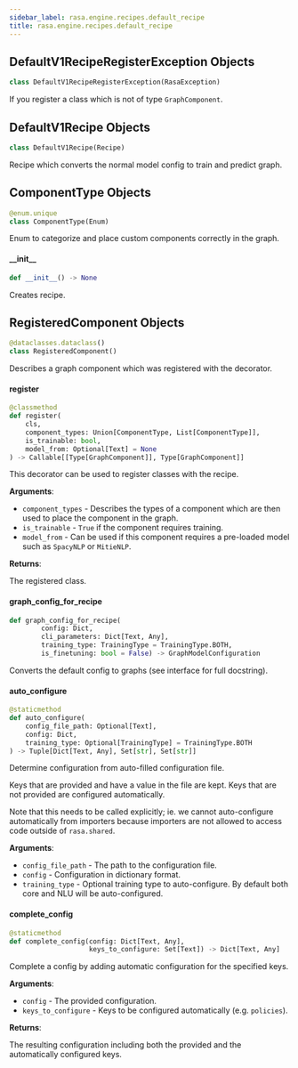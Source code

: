 ```yaml
---
sidebar_label: rasa.engine.recipes.default_recipe
title: rasa.engine.recipes.default_recipe
---
```

## DefaultV1RecipeRegisterException Objects

```python
class DefaultV1RecipeRegisterException(RasaException)
```

If you register a class which is not of type `GraphComponent`.

## DefaultV1Recipe Objects

```python
class DefaultV1Recipe(Recipe)
```

Recipe which converts the normal model config to train and predict graph.

## ComponentType Objects

```python
@enum.unique
class ComponentType(Enum)
```

Enum to categorize and place custom components correctly in the graph.

#### \_\_init\_\_

```python
def __init__() -> None
```

Creates recipe.

## RegisteredComponent Objects

```python
@dataclasses.dataclass()
class RegisteredComponent()
```

Describes a graph component which was registered with the decorator.

#### register

```python
@classmethod
def register(
    cls,
    component_types: Union[ComponentType, List[ComponentType]],
    is_trainable: bool,
    model_from: Optional[Text] = None
) -> Callable[[Type[GraphComponent]], Type[GraphComponent]]
```

This decorator can be used to register classes with the recipe.

**Arguments**:

- `component_types` - Describes the types of a component which are then used
  to place the component in the graph.
- `is_trainable` - `True` if the component requires training.
- `model_from` - Can be used if this component requires a pre-loaded model
  such as `SpacyNLP` or `MitieNLP`.
  

**Returns**:

  The registered class.

#### graph\_config\_for\_recipe

```python
def graph_config_for_recipe(
        config: Dict,
        cli_parameters: Dict[Text, Any],
        training_type: TrainingType = TrainingType.BOTH,
        is_finetuning: bool = False) -> GraphModelConfiguration
```

Converts the default config to graphs (see interface for full docstring).

#### auto\_configure

```python
@staticmethod
def auto_configure(
    config_file_path: Optional[Text],
    config: Dict,
    training_type: Optional[TrainingType] = TrainingType.BOTH
) -> Tuple[Dict[Text, Any], Set[str], Set[str]]
```

Determine configuration from auto-filled configuration file.

Keys that are provided and have a value in the file are kept. Keys that are not
provided are configured automatically.

Note that this needs to be called explicitly; ie. we cannot
auto-configure automatically from importers because importers are not
allowed to access code outside of `rasa.shared`.

**Arguments**:

- `config_file_path` - The path to the configuration file.
- `config` - Configuration in dictionary format.
- `training_type` - Optional training type to auto-configure. By default
  both core and NLU will be auto-configured.

#### complete\_config

```python
@staticmethod
def complete_config(config: Dict[Text, Any],
                    keys_to_configure: Set[Text]) -> Dict[Text, Any]
```

Complete a config by adding automatic configuration for the specified keys.

**Arguments**:

- `config` - The provided configuration.
- `keys_to_configure` - Keys to be configured automatically (e.g. `policies`).
  

**Returns**:

  The resulting configuration including both the provided and
  the automatically configured keys.

